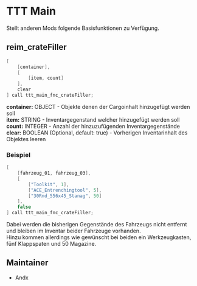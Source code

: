 # TTT Main

Stellt anderen Mods folgende Basisfunktionen zu Verfügung.

## reim_crateFiller

```c++
[
    [container],
    [
        [item, count]
    ],
    clear
] call ttt_main_fnc_crateFiller; 
```

**container:** OBJECT - Objekte denen der Cargoinhalt hinzugefügt werden soll<br/>
**item:** STRING - Inventargegenstand welcher hinzugefügt werden soll<br/>
**count:**  INTEGER - Anzahl der hinzuzufügenden Inventargegenstände<br/>
**clear:** BOOLEAN (Optional, default: true) - Vorherigen Inventarinhalt des Objektes leeren

### Beispiel

```c++
[
    [fahrzeug_01, fahrzeug_03],
    [
        ["Toolkit", 1],
        ["ACE_Entrenchingtool", 5],
        ["30Rnd_556x45_Stanag", 50]
    ],
    false
] call ttt_main_fnc_crateFiller;
```

Dabei werden die bisherigen Gegenstände des Fahrzeugs nicht entfernt und bleiben im Inventar beider Fahrzeuge vorhanden.<br/>
Hinzu kommen allerdings wie gewünscht bei beiden ein Werkzeugkasten, fünf Klappspaten und 50 Magazine.

## Maintainer

- Andx
